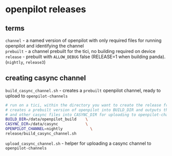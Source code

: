 # openpilot releases


## terms

`channel` - a named version of openpilot with only required files for running openpilot and identifying the channel<br>
`prebuilt` - a channel prebuilt for the tici, no building required on device<br>
`release` - prebuilt with `ALLOW_DEBUG` false (RELEASE=1 when building panda). (`nightly`, `release3`)<br>

## creating casync channel

`build_casync_channel.sh` - creates a `prebuilt` openpilot channel, ready to upload to `openpilot-channels`

```bash
# run on a tici, within the directory you want to create the release from
# creates a prebuilt version of openpilot into BUILD_DIR and outputs the caidx
# and other casync files into CASYNC_DIR for uploading to openpilot-channels
BUILD_DIR=/data/openpilot_build    \
CASYNC_DIR=/data/casync            \
OPENPILOT_CHANNEL=nightly            \
release/build_casync_channel.sh
```

`upload_casync_channel.sh` - helper for uploading a casync channel to `openpilot-channels`
